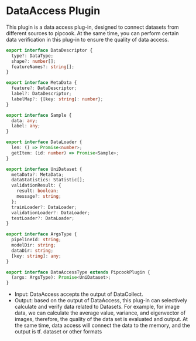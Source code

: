 # DataAccess Plugin

This plugin is a data access plug-in, designed to connect datasets from different sources to pipcook. At the same time, you can perform certain data verification in this plug-in to ensure the quality of data access.

```ts
export interface DataDescriptor {
  type?: DataType;
  shape?: number[];
  featureNames?: string[];
}

export interface MetaData {
  feature?: DataDescriptor;
  label?: DataDescriptor;
  labelMap?: {[key: string]: number};
}

export interface Sample {
  data: any;
  label: any;
}

export interface DataLoader {
  len: () => Promise<number>;
  getItem: (id: number) => Promise<Sample>;
}

export interface UniDataset {
  metaData?: MetaData;
  dataStatistics: Statistic[];
  validationResult: {
    result: boolean;
    message?: string;
  };
  trainLoader?: DataLoader;
  validationLoader?: DataLoader;
  testLoader?: DataLoader;
}

export interface ArgsType {
  pipelineId: string;
  modelDir: string;
  dataDir: string;
  [key: string]: any;
}

export interface DataAccessType extends PipcookPlugin {
  (args: ArgsType): Promise<UniDataset>;
}
```

- Input: DataAccess accepts the output of DataCollect.
- Output: based on the output of DataAccess, this plug-in can selectively calculate and verify data related to Datasets. For example, for image data, we can calculate the average value, variance, and eigenvector of images, therefore, the quality of the data set is evaluated and output. At the same time, data access will connect the data to the memory, and the output is tf. dataset or other formats
